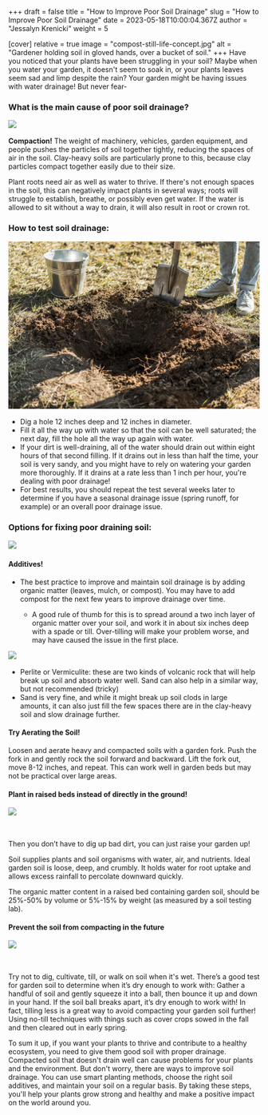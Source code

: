 +++
draft = false
title = "How to Improve Poor Soil Drainage"
slug = "How to Improve Poor Soil Drainage"
date = 2023-05-18T10:00:04.367Z
author = "Jessalyn Krenicki"
weight = 5

[cover]
relative = true
image = "compost-still-life-concept.jpg"
alt = "Gardener holding soil in gloved hands, over a bucket of soil."
+++
Have you noticed that your plants have been struggling in your soil? Maybe when you water your garden, it doesn't seem to soak in, or your plants leaves seem sad and limp despite the rain? Your garden might be having issues with water drainage! But never fear- 

### What is the main cause of poor soil drainage?

![](close-up-seeder-attached-tractor-field.jpg)

**Compaction!** The weight of machinery, vehicles, garden equipment, and people pushes the particles of soil together tightly, reducing the spaces of air in the soil. Clay-heavy soils are particularly prone to this, because clay particles compact together easily due to their size.

Plant roots need air as well as water to thrive. If there's not enough spaces in the soil, this can negatively impact plants in several ways; roots will struggle to establish, breathe, or possibly even get water. If the water is allowed to sit without a way to drain, it will also result in root or crown rot.

### How to test soil drainage:

![](man-digging-hole-with-shovel-plant-tree.jpg)

* Dig a hole 12 inches deep and 12 inches in diameter.
* Fill it all the way up with water so that the soil can be well saturated; the next day, fill the hole all the way up again with water.
* If your dirt is well-draining, all of the water should drain out within eight hours of that second filling. If it drains out in less than half the time, your soil is very sandy, and you might have to rely on watering your garden more thoroughly. If it drains at a rate less than 1 inch per hour, you're dealing with poor drainage!
* For best results, you should repeat the test several weeks later to determine if you have a seasonal drainage issue (spring runoff, for example) or an overall poor drainage issue.

### Options for fixing poor draining soil: 

![](gardener-mulching-spring-garden-with-pine-wood-chips-mulch-pouring-it-out-bag-man-puts-bark-around-plants.jpg)

#### Additives!

* The best practice to improve and maintain soil drainage is by adding organic matter (leaves, mulch, or compost). You may have to add compost for the next few years to improve drainage over time.

  * A good rule of thumb for this is to spread around a two inch layer of organic matter over your soil, and work it in about six inches deep with a spade or till. Over-tilling will make your problem worse, and may have caused the issue in the first place.

![](close-up-ground-texture-detail.jpg)

* Perlite or Vermiculite: these are two kinds of volcanic rock that will help break up soil and absorb water well. Sand can also help in a similar way, but not recommended (tricky) 
* Sand is very fine, and while it might break up soil clods in large amounts, it can also just fill the few spaces there are in the clay-heavy soil and slow drainage further.

#### Try Aerating the Soil!

Loosen and aerate heavy and compacted soils with a garden fork. Push the fork in and gently rock the soil forward and backward. Lift the fork out, move 8-12 inches, and repeat. This can work well in garden beds but may not be practical over large areas.

#### Plant in raised beds instead of directly in the ground!

![](beds-with-cultivated-vegetables-rustic-vegetable-garden.jpg)

 

Then you don’t have to dig up bad dirt, you can just raise your garden up!

Soil supplies plants and soil organisms with water, air, and nutrients. Ideal garden soil is loose, deep, and crumbly. It holds water for root uptake and allows excess rainfall to percolate downward quickly.

The organic matter content in a raised bed containing garden soil, should be 25%-50% by volume or 5%-15% by weight (as measured by a soil testing lab). 

#### Prevent the soil from compacting in the future

![](long-shot-agricultural-field.jpg)

 

Try not to dig, cultivate, till, or walk on soil when it's wet. There’s a good test for garden soil to determine when it’s dry enough to work with: Gather a handful of soil and gently squeeze it into a ball, then bounce it up and down in your hand. If the soil ball breaks apart, it’s dry enough to work with!
In fact, tilling less is a great way to avoid compacting your garden soil further! Using no-till techniques with things such as cover crops sowed in the fall and then cleared out in early spring.


To sum it up, if you want your plants to thrive and contribute to a healthy ecosystem, you need to give them good soil with proper drainage. Compacted soil that doesn't drain well can cause problems for your plants and the environment. But don't worry, there are ways to improve soil drainage. You can use smart planting methods, choose the right soil additives, and maintain your soil on a regular basis. By taking these steps, you'll help your plants grow strong and healthy and make a positive impact on the world around you.